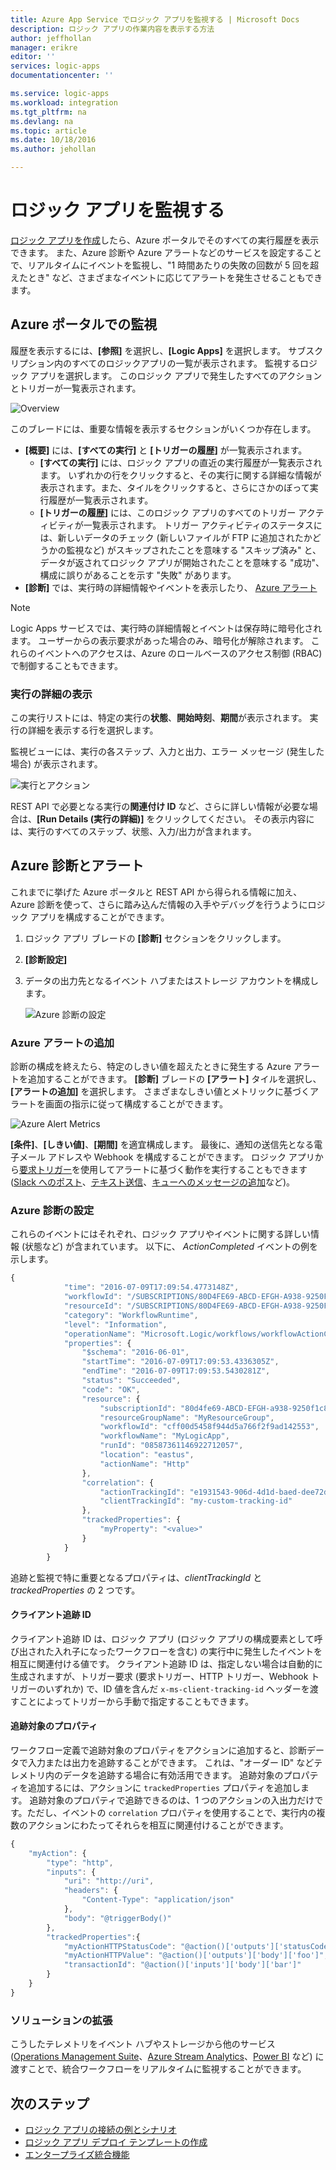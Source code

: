 ```yaml
---
title: Azure App Service でロジック アプリを監視する | Microsoft Docs
description: ロジック アプリの作業内容を表示する方法
author: jeffhollan
manager: erikre
editor: ''
services: logic-apps
documentationcenter: ''

ms.service: logic-apps
ms.workload: integration
ms.tgt_pltfrm: na
ms.devlang: na
ms.topic: article
ms.date: 10/18/2016
ms.author: jehollan

---
```

# <a name="monitor-your-logic-apps"></a>ロジック アプリを監視する
[ロジック アプリを作成](app-service-logic-create-a-logic-app.md)したら、Azure ポータルでそのすべての実行履歴を表示できます。  また、Azure 診断や Azure アラートなどのサービスを設定することで、リアルタイムにイベントを監視し、"1 時間あたりの失敗の回数が 5 回を超えたとき" など、さまざまなイベントに応じてアラートを発生させることもできます。

## <a name="monitor-in-the-azure-portal"></a>Azure ポータルでの監視
履歴を表示するには、**[参照]** を選択し、**[Logic Apps]** を選択します。 サブスクリプション内のすべてのロジックアプリの一覧が表示されます。  監視するロジック アプリを選択します。  このロジック アプリで発生したすべてのアクションとトリガーが一覧表示されます。

![Overview](./media/app-service-logic-monitor-your-logic-apps/overview.png)

このブレードには、重要な情報を表示するセクションがいくつか存在します。

* **[概要]** には、**[すべての実行]** と **[トリガーの履歴]** が一覧表示されます。
  * **[すべての実行]** には、ロジック アプリの直近の実行履歴が一覧表示されます。  いずれかの行をクリックすると、その実行に関する詳細な情報が表示されます。また、タイルをクリックすると、さらにさかのぼって実行履歴が一覧表示されます。
  * **[トリガーの履歴]** には、このロジック アプリのすべてのトリガー アクティビティが一覧表示されます。  トリガー アクティビティのステータスには、新しいデータのチェック (新しいファイルが FTP に追加されたかどうかの監視など) がスキップされたことを意味する "スキップ済み" と、データが返されてロジック アプリが開始されたことを意味する "成功"、構成に誤りがあることを示す "失敗" があります。
* **[診断]** では、実行時の詳細情報やイベントを表示したり、 [Azure アラート](#adding-azure-alerts)

> [!NOTE]
> Logic Apps サービスでは、実行時の詳細情報とイベントは保存時に暗号化されます。 ユーザーからの表示要求があった場合のみ、暗号化が解除されます。 これらのイベントへのアクセスは、Azure のロールベースのアクセス制御 (RBAC) で制御することもできます。
> 
> 

### <a name="view-the-run-details"></a>実行の詳細の表示
この実行リストには、特定の実行の**状態**、**開始時刻**、**期間**が表示されます。 実行の詳細を表示する行を選択します。

監視ビューには、実行の各ステップ、入力と出力、エラー メッセージ (発生した場合) が表示されます。

![実行とアクション](./media/app-service-logic-monitor-your-logic-apps/monitor-view.png)

REST API で必要となる実行の**関連付け ID** など、さらに詳しい情報が必要な場合は、**[Run Details (実行の詳細)]** をクリックしてください。  その表示内容には、実行のすべてのステップ、状態、入力/出力が含まれます。

## <a name="azure-diagnostics-and-alerts"></a>Azure 診断とアラート
これまでに挙げた Azure ポータルと REST API から得られる情報に加え、Azure 診断を使って、さらに踏み込んだ情報の入手やデバッグを行うようにロジック アプリを構成することができます。

1. ロジック アプリ ブレードの **[診断]** セクションをクリックします。
2. **[診断設定]**
3. データの出力先となるイベント ハブまたはストレージ アカウントを構成します。
   
    ![Azure 診断の設定](./media/app-service-logic-monitor-your-logic-apps/diagnostics.png)

### <a name="adding-azure-alerts"></a>Azure アラートの追加
診断の構成を終えたら、特定のしきい値を超えたときに発生する Azure アラートを追加することができます。  **[診断]** ブレードの **[アラート]** タイルを選択し、**[アラートの追加]** を選択します。  さまざまなしきい値とメトリックに基づくアラートを画面の指示に従って構成することができます。

![Azure Alert Metrics](./media/app-service-logic-monitor-your-logic-apps/alerts.png)

**[条件]**、**[しきい値]**、**[期間]** を適宜構成します。  最後に、通知の送信先となる電子メール アドレスや Webhook を構成することができます。  ロジック アプリから[要求トリガー](../connectors/connectors-native-reqres.md)を使用してアラートに基づく動作を実行することもできます ([Slack へのポスト](https://github.com/Azure/azure-quickstart-templates/tree/master/201-alert-to-slack-with-logic-app)、[テキスト送信](https://github.com/Azure/azure-quickstart-templates/tree/master/201-alert-to-text-message-with-logic-app)、[キューへのメッセージの追加](https://github.com/Azure/azure-quickstart-templates/tree/master/201-alert-to-queue-with-logic-app)など)。

### <a name="azure-diagnostics-settings"></a>Azure 診断の設定
これらのイベントにはそれぞれ、ロジック アプリやイベントに関する詳しい情報 (状態など) が含まれています。  以下に、 *ActionCompleted* イベントの例を示します。

```javascript
{
            "time": "2016-07-09T17:09:54.4773148Z",
            "workflowId": "/SUBSCRIPTIONS/80D4FE69-ABCD-EFGH-A938-9250F1C8AB03/RESOURCEGROUPS/MYRESOURCEGROUP/PROVIDERS/MICROSOFT.LOGIC/WORKFLOWS/MYLOGICAPP",
            "resourceId": "/SUBSCRIPTIONS/80D4FE69-ABCD-EFGH-A938-9250F1C8AB03/RESOURCEGROUPS/MYRESOURCEGROUP/PROVIDERS/MICROSOFT.LOGIC/WORKFLOWS/MYLOGICAPP/RUNS/08587361146922712057/ACTIONS/HTTP",
            "category": "WorkflowRuntime",
            "level": "Information",
            "operationName": "Microsoft.Logic/workflows/workflowActionCompleted",
            "properties": {
                "$schema": "2016-06-01",
                "startTime": "2016-07-09T17:09:53.4336305Z",
                "endTime": "2016-07-09T17:09:53.5430281Z",
                "status": "Succeeded",
                "code": "OK",
                "resource": {
                    "subscriptionId": "80d4fe69-ABCD-EFGH-a938-9250f1c8ab03",
                    "resourceGroupName": "MyResourceGroup",
                    "workflowId": "cff00d5458f944d5a766f2f9ad142553",
                    "workflowName": "MyLogicApp",
                    "runId": "08587361146922712057",
                    "location": "eastus",
                    "actionName": "Http"
                },
                "correlation": {
                    "actionTrackingId": "e1931543-906d-4d1d-baed-dee72ddf1047",
                    "clientTrackingId": "my-custom-tracking-id"
                },
                "trackedProperties": {
                    "myProperty": "<value>"
                }
            }
        }
```

追跡と監視で特に重要となるプロパティは、*clientTrackingId* と *trackedProperties* の 2 つです。  

#### <a name="client-tracking-id"></a>クライアント追跡 ID
クライアント追跡 ID は、ロジック アプリ (ロジック アプリの構成要素として呼び出された入れ子になったワークフローを含む) の実行中に発生したイベントを相互に関連付ける値です。  クライアント追跡 ID は、指定しない場合は自動的に生成されますが、トリガー要求 (要求トリガー、HTTP トリガー、Webhook トリガーのいずれか) で、ID 値を含んだ `x-ms-client-tracking-id` ヘッダーを渡すことによってトリガーから手動で指定することもできます。

#### <a name="tracked-properties"></a>追跡対象のプロパティ
ワークフロー定義で追跡対象のプロパティをアクションに追加すると、診断データで入力または出力を追跡することができます。  これは、"オーダー ID" などテレメトリ内のデータを追跡する場合に有効活用できます。  追跡対象のプロパティを追加するには、アクションに `trackedProperties` プロパティを追加します。  追跡対象のプロパティで追跡できるのは、1 つのアクションの入出力だけです。ただし、イベントの `correlation` プロパティを使用することで、実行内の複数のアクションにわたってそれらを相互に関連付けることができます。

```javascript
{
    "myAction": {
        "type": "http",
        "inputs": {
            "uri": "http://uri",
            "headers": {
                "Content-Type": "application/json"
            },
            "body": "@triggerBody()"
        },
        "trackedProperties":{
            "myActionHTTPStatusCode": "@action()['outputs']['statusCode']",
            "myActionHTTPValue": "@action()['outputs']['body']['foo']",
            "transactionId": "@action()['inputs']['body']['bar']"
        }
    }
}
```

### <a name="extending-your-solutions"></a>ソリューションの拡張
こうしたテレメトリをイベント ハブやストレージから他のサービス ([Operations Management Suite](https://www.microsoft.com/cloud-platform/operations-management-suite)、[Azure Stream Analytics](https://azure.microsoft.com/services/stream-analytics/)、[Power BI](https://powerbi.com) など) に渡すことで、統合ワークフローをリアルタイムに監視することができます。

## <a name="next-steps"></a>次のステップ
* [ロジック アプリの接続の例とシナリオ](app-service-logic-examples-and-scenarios.md)
* [ロジック アプリ デプロイ テンプレートの作成](app-service-logic-create-deploy-template.md)
* [エンタープライズ統合機能](app-service-logic-enterprise-integration-overview.md)

<!--HONumber=Oct16_HO2-->


